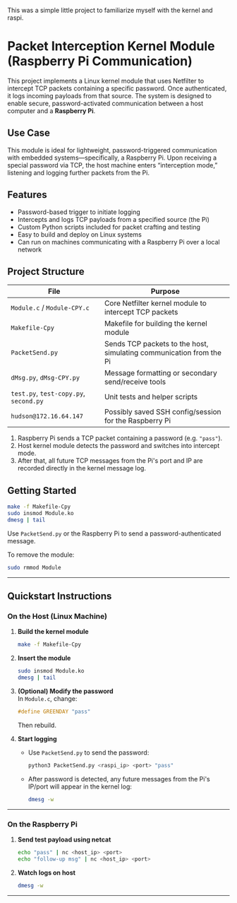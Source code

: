 This was a simple little project to familiarize myself with the kernel and raspi.
# Packet Interception Kernel Module (Raspberry Pi Communication)

This project implements a Linux kernel module that uses Netfilter to intercept TCP packets containing a specific password. Once authenticated, it logs incoming payloads from that source. The system is designed to enable secure, password-activated communication between a host computer and a **Raspberry Pi**.

## Use Case

This module is ideal for lightweight, password-triggered communication with embedded systems—specifically, a Raspberry Pi. Upon receiving a special password via TCP, the host machine enters “interception mode,” listening and logging further packets from the Pi.

##  Features

- Password-based trigger to initiate logging  
- Intercepts and logs TCP payloads from a specified source (the Pi)  
- Custom Python scripts included for packet crafting and testing  
- Easy to build and deploy on Linux systems  
- Can run on machines communicating with a Raspberry Pi over a local network  

##  Project Structure

| File | Purpose |
|------|---------|
| `Module.c` / `Module-CPY.c` | Core Netfilter kernel module to intercept TCP packets |
| `Makefile-Cpy` | Makefile for building the kernel module |
| `PacketSend.py` | Sends TCP packets to the host, simulating communication from the Pi |
| `dMsg.py`, `dMsg-CPY.py` | Message formatting or secondary send/receive tools |
| `test.py`, `test-copy.py`, `second.py` | Unit tests and helper scripts |
| `hudson@172.16.64.147` | Possibly saved SSH config/session for the Raspberry Pi |


1. Raspberry Pi sends a TCP packet containing a password (e.g. `"pass"`).
2. Host kernel module detects the password and switches into intercept mode.
3. After that, all future TCP messages from the Pi's port and IP are recorded directly in the kernel message log.

##  Getting Started

```bash
make -f Makefile-Cpy
sudo insmod Module.ko
dmesg | tail
```

Use `PacketSend.py` or the Raspberry Pi to send a password-authenticated message.

To remove the module:

```bash
sudo rmmod Module
```

---

## Quickstart Instructions

###  On the Host (Linux Machine)

1. **Build the kernel module**
    ```bash
    make -f Makefile-Cpy
    ```

2. **Insert the module**
    ```bash
    sudo insmod Module.ko
    dmesg | tail
    ```

3. **(Optional) Modify the password**  
   In `Module.c`, change:
    ```c
    #define GREENDAY "pass"
    ```
   Then rebuild.

4. **Start logging**
    - Use `PacketSend.py` to send the password:
      ```bash
      python3 PacketSend.py <raspi_ip> <port> "pass"
      ```

    - After password is detected, any future messages from the Pi's IP/port will appear in the kernel log:
      ```bash
      dmesg -w
      ```

---

###  On the Raspberry Pi

1. **Send test payload using netcat**
    ```bash
    echo "pass" | nc <host_ip> <port>
    echo "follow-up msg" | nc <host_ip> <port>
    ```

3. **Watch logs on host**
    ```bash
    dmesg -w
    ```

---

